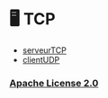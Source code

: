 # 🖥️ TCP
* [serveurTCP](https://github.com/Dizuyte/TCP/blob/main/serveurTCP.c)
* [clientUDP](https://github.com/Dizuyte/TCP/blob/main/clientTCP.c)
  
### [Apache License 2.0](https://github.com/Dizuyte/TCP/blob/main/LICENSE)
